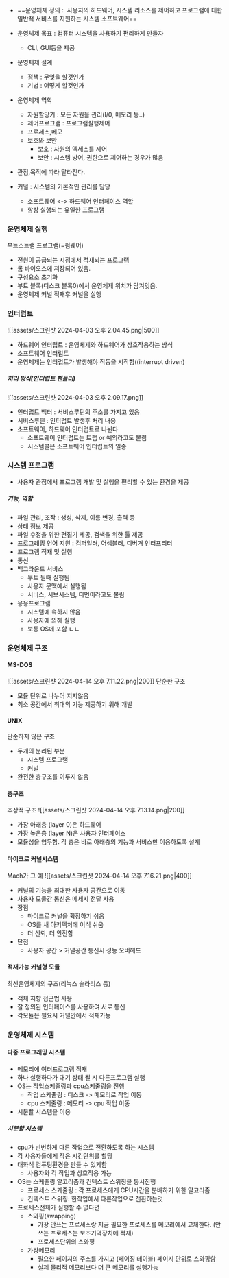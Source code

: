 - ==운영체제 정의 :  사용자의 하드웨어, 시스템 리소스를 제어하고 프로그램에 대한 일반적 서비스를 지원하는 시스템 소프트웨어==
- 운영체제 목표 : 컴퓨터 시스템을 사용하기 편리하게 만들자
	- CLI, GUI등을 제공
- 운영체제 설계
	- 정책 : 무엇을 할것인가
	- 기법 : 어떻게 할것인가
- 운영체제 역학
	- 자원할당기 : 모든 자원을 관리(I/0, 메모리 등..)
	- 제어프로그램 : 프로그램실행제어
	- 프로세스,메모 
	- 보호와 보안
		- 보호 : 자원의 엑세스를 제어
		- 보안 : 시스템 방어, 권한으로 제어하는 경우가 많음

- 관점,목적에 따라 달라진다.
- 커널 : 시스템의 기본적인  관리를 담당
	- 소프트웨어 <-> 하드웨어 인터페이스 역할
	- 항상 실행되는 유일한 프로그램

### 운영체제 실행
부트스트램 프로그램(=펌웨어)
- 전원이 공급되는 시점에서 적재되는 프로그램
- 롬 바이오스에 저장되어 있음.
- 구성요소 초기화
- 부트 블록(디스크 블록0)에서 운영체제 위치가 담겨잇음.
- 운영체제 커널 적재후 커널을 실행

### 인터럽트
![[assets/스크린샷 2024-04-03 오후 2.04.45.png|500]]
- 하드웨어 인터럽트 : 운영체제와 하드웨어가 상호작용하는 방식
- 소프트웨어 인터럽트
- 운영체제는 인터럽트가 발생해야 작동을 시작함((interrupt driven)
##### 처리 방식(인터럽트 핸들러)
![[assets/스크린샷 2024-04-03 오후 2.09.17.png]]
 - 인터럽트 백터 : 서비스루틴의 주소를 가지고 있음
 - 서비스루틴 : 인터럽트 발생후 처리 내용
 - 소프트웨어, 하드웨어 인터럽트로 나뉜다
	 - 소프트웨어 인터럽트는 트랩 or 예외라고도 불림
	 - 시스템콜은 소프트웨어 인터럽트의 일종

### 시스템 프로그램
- 사용자 관점에서 프로그램 개발 및 실행을 편리할 수 있는 환경을 제공
##### 기능, 역할
- 파일 관리, 조작 : 생성, 삭제, 이름 변경, 출력 등
- 상태 정보 제공
- 파일 수정을 위한 편집기 제공, 검색을 위한 툴 제공
- 프로그래밍 언어 지원 : 컴퍼일러, 어셈블러, 디버거 인터프리터
- 프로그램 적재 및 실행
- 통신
- 백그라운드 서비스
	- 부트 될때 실행됨
	- 사용자 문맥에서 실행됨
	- 서비스, 서브시스템, 디먼이라고도 불림
- 응용프로그램
	- 시스템에 속하지 않음
	- 사용자에 의해 실행
	- 보통 OS에 포함 ㄴㄴ

### 운영체제 구조
#### MS-DOS
![[assets/스크린샷 2024-04-14 오후 7.11.22.png|200]]
단순한 구조
- 모듈 단위로 나누어 지지않음
- 최소 공간에서 최대의 기능 제공하기 위해 개발

#### UNIX
단순하지 않은 구조
- 두개의 분리된 부분
	- 시스템 프로그램
	- 커널
- 완전한 층구조를 이루지 않음
#### 층구조
추상적 구조
![[assets/스크린샷 2024-04-14 오후 7.13.14.png|200]]
- 가장 아래층 (layer 0)은 하드웨어
- 가장 높은층 (layer N)은 사용자 인터페이스
- 모듈성을 염두함. 각 층은 바로 아래층의 기능과 서비스만 이용하도록 설계
#### 마이크로 커널시스템
Mach가 그 예
![[assets/스크린샷 2024-04-14 오후 7.16.21.png|400]]
- 커널의 기능을 최대한 사용자 공간으로 이동
- 사용자 모듈간 통신은 메세지 전달 사용
- 장점
	- 마이크로 커널을 확장하기 쉬움
	- OS를 새 아키텍처에 이식 쉬움
	- 더 신뢰, 더 안전함
- 단점
	- 사용자 공간 > 커널공간 통신시 성능 오버헤드

#### 적재가능 커널형 모듈
최신운영체제의 구조(리눅스 솔라리스 등)
- 객체 지향 접근법 사용
- 잘 정의된 인터페이스를 사용하여 서로 통신
- 각모듈은 필요시 커널안에서 적재가능

### 운영체제 시스템
#### 다중 프로그래밍 시스템
- 메모리에 여러프로그램 적재
- 하나 실행하다가 대기 상태 될 시 다른프로그램 실행
- OS는 작업스케줄링과 cpu스케줄링을 진행
	- 작업 스케줄링 : 디스크 -> 메모리로 작업 이동
	- cpu 스케줄링 : 메모리 -> cpu 작업 이동
- 시분할 시스템을 이용
##### 시분할 시스템
- cpu가 빈번하게 다른 작업으로 전환하도록 하는 시스템
- 각 사용자들에게 작은 시간단위를 할당
- 대화식 컴퓨팅환경을 만들 수 있게함
	- 사용자와 각 작업과 상호작용 가능
- OS는 스케줄링 알고리즘과 컨텍스트 스위칭을 동시진행
	- 프로세스 스케줄링  : 각 프로세스에게 CPU시간을 분배하기 위한 알고리즘
	- 컨텍스트 스위칭: 한작업에서 다른작업으로 전환하는것
- 프로세스전체가 실행할 수 없다면
	- 스와핑(swapping)
		- 가장 안쓰는 프로세스랑 지금 필요한 프로세스를 메모리에서 교체한다. (안쓰는 프로세스는 보조기억장치에 적재)
		- 프로세스단위의 스와핑
	- 가상메모리
		- 필요한 페이지의 주소를 가지고 (페이징 테이블) 페이지 단위로 스와핑함
		- 실제 물리적 메모리보다 더 큰 메모리를 실행가능



